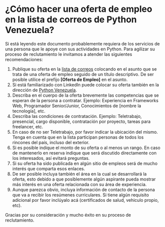 # ¿Cómo hacer una oferta de empleo en la lista de correos de Python Venezuela?

Si está leyendo este documento probablemente requiera de los servicios de una
persona que le apoye con sus actividades en Python. Para agilizar su 
proceso de reclutamiento le invitamos a atender las siguientes 
recomendaciones:

1. Publique su oferta en la [lista de correos](https://groups.google.com/forum/#!forum/python-venezuela)
   colocando en el asunto que se trata de una oferta de empleo seguido de un título descriptivo. De ser posible 
   utilice el prefijo **[Oferta de Empleo]** en el asunto.
2. Si está familiarizado con LinkedIn puede colocar su oferta también en la
   dirección de [Python Venezuela](https://groups.google.com/forum/#!forum/python-venezuela).
3. Describa en el cuerpo de la oferta brevemente las competencias que se esperan
   de la persona a contratar. Ejemplo: Experiencia en Frameworks Web, Programador
   Senior/Junior, Conocimientos de [nombre la tecnología], etc.
4. Describa las condiciones de contratación. Ejemplo: Teletrabajo,
   presencial, cargo disponible, contratación por proyecto, tareas para freelancer,
   etc.
5. En caso de no ser Teletrabajo, por favor indicar la ubicación del
   mismo. Tenga en cuenta que en la lista participan personas de todos
   los rincones del país, incluso del exterior.
6. Si es posible indique el monto de su oferta o al menos un rango. 
   En caso de mantenerlo en reserva indique que será discutido directamente con los
   interesados, así evitará preguntas.
7. Si su oferta ha sido publicada en algún sitio de empleos será de mucho interés
   que comparta esos enlaces.
8. De ser posible incluya también el área en la cual se desarrollará la oferta,
   esto debido a que posiblemente algún aspirante pueda mostrar más interés en
   una oferta relacionada con su área de experiencia.
9. Aunque parezca obvio, incluya información de contacto de la persona que va a
   recibir los resúmenes curriculares. Si tiene algún requisito adicional por
   favor inclúyalo acá (certificados de salud, vehiculo propio, etc).

Gracias por su consideración y mucho éxito en su proceso de reclutamiento.
